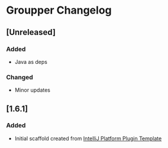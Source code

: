 <!-- Keep a Changelog guide -> https://keepachangelog.com -->

# Groupper Changelog

## [Unreleased]
### Added
 - Java as deps
### Changed
- Minor updates

## [1.6.1]
### Added
- Initial scaffold created from [IntelliJ Platform Plugin Template](https://github.com/JetBrains/intellij-platform-plugin-template)
